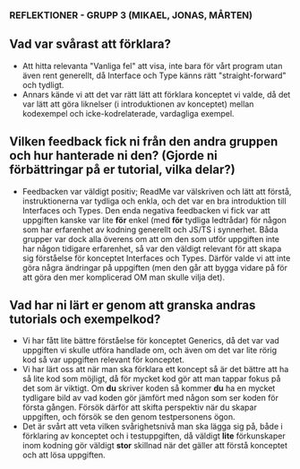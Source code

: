 ### REFLEKTIONER - GRUPP 3 (MIKAEL, JONAS, MÅRTEN)  

  
## Vad var svårast att förklara?  

- Att hitta relevanta "Vanliga fel" att visa, inte bara för vårt program utan även rent generellt, då Interface och Type känns rätt "straight-forward" och tydligt.  
- Annars kände vi att det var rätt lätt att förklara konceptet vi valde, då det var lätt att göra liknelser (i introduktionen av konceptet) mellan kodexempel och icke-kodrelaterade, vardagliga exempel.  

  
## Vilken feedback fick ni från den andra gruppen och hur hanterade ni den? (Gjorde ni förbättringar på er tutorial, vilka delar?)  

- Feedbacken var väldigt positiv; ReadMe var välskriven och lätt att förstå, instruktionerna var tydliga och enkla, och det var en bra introduktion till Interfaces och Types. Den enda negativa feedbacken vi fick var att uppgiften kanske var lite **för** enkel (med **för** tydliga ledtrådar) för någon som har erfarenhet av kodning generellt och JS/TS i synnerhet. Båda grupper var dock alla överens om att om den som utför uppgiften inte har någon tidigare erfarenhet, så var den väldigt relevant för att skapa sig förståelse för konceptet Interfaces och Types. Därför valde vi att inte göra några ändringar på uppgiften (men den går att bygga vidare på för att göra den mer komplicerad OM man skulle vilja det).
  

## Vad har ni lärt er genom att granska andras tutorials och exempelkod?  

- Vi har fått lite bättre förståelse för konceptet Generics, då det var vad uppgiften vi skulle utföra handlade om, och även om det var lite rörig kod så var uppgiften relevant för konceptet.  
- Vi har lärt oss att när man ska förklara ett koncept så är det bättre att ha så lite kod som möjligt, då för mycket kod gör att man tappar fokus på det som är viktigt. Om **du** skriver koden så kommer **du** ha en mycket tydligare bild av vad koden gör jämfört med någon som ser koden för första gången. Försök därför att skifta perspektiv när du skapar uppgiften, och försök se den genom testpersonens ögon.  
- Det är svårt att veta vilken svårighetsnivå man ska lägga sig på, både i förklaring av konceptet och i testuppgiften, då väldigt **lite** förkunskaper inom kodning gör väldigt **stor** skillnad när det gäller att förstå konceptet och att lösa uppgiften.
